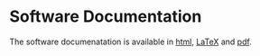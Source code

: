 # Software Documentation

The software documenatation is available in [html](./html/index.html), [LaTeX](./latex/nosemaze.tex) and [pdf](./pdf/NoSeMazeSoftwareDoc.pdf).
